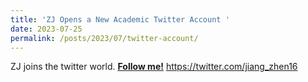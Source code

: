 ```yaml
---
title: 'ZJ Opens a New Academic Twitter Account '
date: 2023-07-25
permalink: /posts/2023/07/twitter-account/
---
```

ZJ joins the twitter world. <a href="https://twitter.com/jiang_zhen16"><span style='color: $twitter-color;'><u><b>Follow me!</b></u></span></a> https://twitter.com/jiang_zhen16


